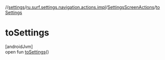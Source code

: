 //[settings](../../../index.md)/[ru.surf.settings.navigation.actions.impl](../index.md)/[SettingsScreenActions](index.md)/[toSettings](to-settings.md)

# toSettings

[androidJvm]\
open fun [toSettings](to-settings.md)()
